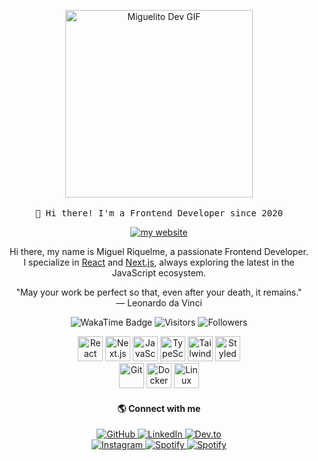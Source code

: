 <!-- HEADER -->
<p align="center">
  <img src="https://media.giphy.com/media/v1.Y2lkPWVjZjA1ZTQ3dTh1bnIxbW05anE1OHBpendxNm9idHd1YW50bHlndWsxNWFmeHd3ayZlcD12MV9zdGlja2Vyc19zZWFyY2gmY3Q9cw/fnxYd5imdfHebTG44R/giphy.gif" width="300px" alt="Miguelito Dev GIF">
  <br><br>
  <samp>
    👋 Hi there! I'm a Frontend Developer since 2020
  </samp>
</p>

<p align="center">
  <a href="https://miguelito.dev" target="_blank" rel="noopener noreferrer" aria-label="Visit Miguelito.dev">
    <img src="https://img.shields.io/badge/👉-miguelito.dev-4285F4?style=flat" alt="my website">
  </a>
</p>

<!-- ABOUT ME -->
<p align="center">
Hi there, my name is Miguel Riquelme, a passionate Frontend Developer.<br>
I specialize in 
<a href="https://reactjs.org/" target="_blank" rel="noopener noreferrer" aria-label="React Official Website">React</a> 
and 
<a href="https://nextjs.org/" target="_blank" rel="noopener noreferrer" aria-label="Next.js Official Website">Next.js</a>, 
always exploring the latest in the JavaScript ecosystem.
</p>

<!-- QUOTE -->
<p align="center">
"May your work be perfect so that, even after your death, it remains."
<br>
― Leonardo da Vinci
</p>

<!-- BADGES -->
<p align="center">
  <img src="https://wakatime.com/badge/user/35bde0fe-b5fe-4a8d-948b-3e773de3d1cd.svg" alt="WakaTime Badge" />
  <img src="https://visitor-badge.laobi.icu/badge?page_id=rniguel.visitor-badge" alt="Visitors" />
  <img src="https://img.shields.io/github/followers/rniguel?style=social" alt="Followers" />
</p>

<!-- TECH STACK -->
<p align="center">
  <a href="https://reactjs.org/" target="_blank" rel="noopener noreferrer" aria-label="React"><img src="https://skillicons.dev/icons?i=react" height="40" alt="React" /></a>
  <a href="https://nextjs.org/" target="_blank" rel="noopener noreferrer" aria-label="Next.js"><img src="https://skillicons.dev/icons?i=nextjs" height="40" alt="Next.js" /></a>
  <a href="https://developer.mozilla.org/en-US/docs/Web/JavaScript" target="_blank" rel="noopener noreferrer" aria-label="JavaScript"><img src="https://skillicons.dev/icons?i=js" height="40" alt="JavaScript" /></a>
  <a href="https://www.typescriptlang.org/" target="_blank" rel="noopener noreferrer" aria-label="TypeScript"><img src="https://skillicons.dev/icons?i=ts" height="40" alt="TypeScript" /></a>
  <a href="https://tailwindcss.com/" target="_blank" rel="noopener noreferrer" aria-label="Tailwind CSS"><img src="https://skillicons.dev/icons?i=tailwind" height="40" alt="Tailwind CSS" /></a>
  <a href="https://styled-components.com/" target="_blank" rel="noopener noreferrer" aria-label="Styled Components"><img src="https://skillicons.dev/icons?i=styledcomponents" height="40" alt="Styled Components" /></a>
  <br/>
  <a href="https://git-scm.com/" target="_blank" rel="noopener noreferrer" aria-label="Git"><img src="https://skillicons.dev/icons?i=git" height="40" alt="Git" /></a>
  <a href="https://www.docker.com/" target="_blank" rel="noopener noreferrer" aria-label="Docker"><img src="https://skillicons.dev/icons?i=docker" height="40" alt="Docker" /></a>
  <a href="https://www.linux.org/" target="_blank" rel="noopener noreferrer" aria-label="Linux"><img src="https://skillicons.dev/icons?i=linux" height="40" alt="Linux" /></a>
</p>

<h4 align="center">🌎 Connect with me</h4>
<p align="center">
  <a href="https://github.com/miguelitodev" target="_blank" rel="noopener noreferrer" aria-label="GitHub">
    <img src="https://img.shields.io/badge/GitHub-%2312100E?style=flat&logo=github&logoColor=white" alt="GitHub" />
  </a>
  <a href="https://www.linkedin.com/in/miguelitodev" target="_blank" rel="noopener noreferrer" aria-label="LinkedIn">
    <img src="https://custom-icon-badges.demolab.com/badge/LinkedIn-0A66C2?logo=linkedin-white&logoColor=fff" alt="LinkedIn" />
  </a>
  <a href="https://dev.to/miguelito" target="_blank" rel="noopener noreferrer" aria-label="Dev.to">
    <img src="https://img.shields.io/badge/Dev.to-%23000000?style=flat&logo=dev.to&logoColor=white" alt="Dev.to" />
  </a>
  <br>
  <a href="https://www.instagram.com/miguelito.dev" target="_blank" rel="noopener noreferrer" aria-label="Instagram">
    <img src="https://img.shields.io/badge/Instagram-%23E4405F?style=flat&logo=instagram&logoColor=white" alt="Instagram" />
  </a>
  <a href="https://open.spotify.com/user/22gkbvjxtolpi4mmql22wh5ya" target="_blank" rel="noopener noreferrer" aria-label="Spotify">
    <img src="https://img.shields.io/badge/Spotify-%231DB954?style=flat&logo=spotify&logoColor=white" alt="Spotify" />
  </a>
    <a href="" target="_blank" rel="noopener noreferrer" aria-label="Spotify">
    <img src="https://img.shields.io/badge/Steam-%23000000.svg?logo=steam&logoColor=white" alt="Spotify" />
  </a>
</p>
